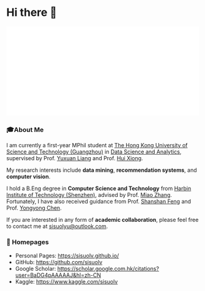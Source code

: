 # Hi there 👋
![SisuoLYU's Github Stats](/metrics.svg)

### 🎓About Me
I am currently a first-year MPhil student at [The Hong Kong University of Science and Technology (Guangzhou)](https://www.hkust-gz.edu.cn/) in [Data Science and Analytics](https://dsa.hkust-gz.edu.cn/), supervised by Prof. [Yuxuan Liang](https://yuxuanliang.com/) and Prof. [Hui Xiong](https://facultyprofiles.hkust-gz.edu.cn/faculty-personal-page/XIONG-Hui/xionghui).

My research interests include **data mining**, **recommendation systems**, and **computer vision**.

I hold a B.Eng degree in **Computer Science and Technology** from [Harbin Institute of Technology (Shenzhen)](https://www.hitsz.edu.cn/index.html), advised by Prof. [Miao Zhang](http://faculty.hitsz.edu.cn/zhangmiao). Fortunately, I have also received guidance from Prof. [Shanshan Feng](https://www.a-star.edu.sg/cfar/about-cfar/our-team/feng-shanshan) and Prof. [Yongyong Chen](http://faculty.hitsz.edu.cn/chenyongyong).

If you are interested in any form of **academic collaboration**, please feel free to contact me at sisuolyu@outlook.com.

### 📎 Homepages
- Personal Pages: https://sisuolv.github.io/
- GitHub: https://github.com/sisuolv
- Google Scholar: https://scholar.google.com.hk/citations?user=BaDG4pAAAAAJ&hl=zh-CN
- Kaggle: https://www.kaggle.com/sisuolv

